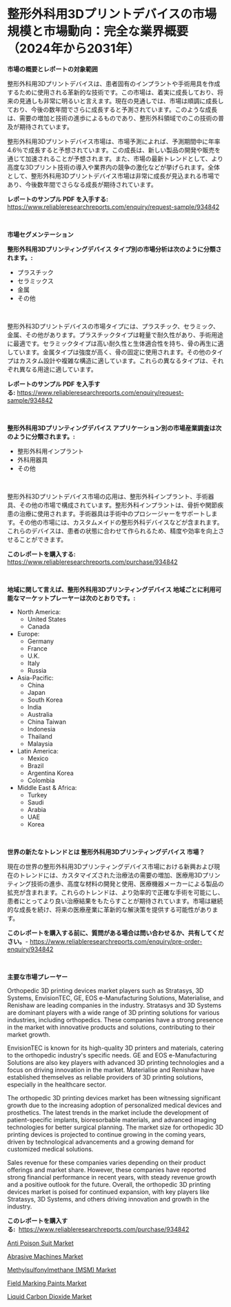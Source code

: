 <p><h1>整形外科用3Dプリントデバイスの市場規模と市場動向：完全な業界概要（2024年から2031年）</h1></p><p><strong>市場の概要とレポートの対象範囲</strong></p>
<p><p>整形外科用3Dプリントデバイスは、患者固有のインプラントや手術用具を作成するために使用される革新的な技術です。この市場は、着実に成長しており、将来の見通しも非常に明るいと言えます。現在の見通しでは、市場は順調に成長しており、今後の数年間でさらに成長すると予測されています。このような成長は、需要の増加と技術の進歩によるものであり、整形外科領域でのこの技術の普及が期待されています。</p><p>整形外科用3Dプリントデバイス市場は、市場予測によれば、予測期間中に年率4.6％で成長すると予想されています。この成長は、新しい製品の開発や販売を通じて加速されることが予想されます。また、市場の最新トレンドとして、より高度な3Dプリント技術の導入や業界内の競争の激化などが挙げられます。全体として、整形外科用3Dプリントデバイス市場は非常に成長が見込まれる市場であり、今後数年間でさらなる成長が期待されています。</p></p>
<p><strong>レポートのサンプル PDF を入手する:</strong> <a href="https://www.reliableresearchreports.com/enquiry/request-sample/934842">https://www.reliableresearchreports.com/enquiry/request-sample/934842</a></p>
<p>&nbsp;</p>
<p><strong>市場セグメンテーション</strong></p>
<p><strong>整形外科用3Dプリンティングデバイス タイプ別の市場分析は次のように分類されます。:</strong></p>
<p><ul><li>プラスチック</li><li>セラミックス</li><li>金属</li><li>その他</li></ul></p>
<p>&nbsp;</p>
<p><p>整形外科3Dプリントデバイスの市場タイプには、プラスチック、セラミック、金属、その他があります。プラスチックタイプは軽量で耐久性があり、手術用途に最適です。セラミックタイプは高い耐久性と生体適合性を持ち、骨の再生に適しています。金属タイプは強度が高く、骨の固定に使用されます。その他のタイプはカスタム設計や複雑な構造に適しています。これらの異なるタイプは、それぞれ異なる用途に適しています。</p></p>
<p><strong>レポートのサンプル PDF を入手する:</strong>&nbsp;<a href="https://www.reliableresearchreports.com/enquiry/request-sample/934842">https://www.reliableresearchreports.com/enquiry/request-sample/934842</a></p>
<p>&nbsp;</p>
<p><strong> 整形外科用3Dプリンティングデバイス アプリケーション別の市場産業調査は次のように分類されます。:</strong></p>
<p><ul><li>整形外科用インプラント</li><li>外科用器具</li><li>その他</li></ul></p>
<p>&nbsp;</p>
<p><p>整形外科3Dプリントデバイス市場の応用は、整形外科インプラント、手術器具、その他の市場で構成されています。整形外科インプラントは、骨折や関節疾患の治療に使用されます。手術器具は手術中のプロシージャーをサポートします。その他の市場には、カスタムメイドの整形外科デバイスなどが含まれます。これらのデバイスは、患者の状態に合わせて作られるため、精度や効率を向上させることができます。</p></p>
<p><strong>このレポートを購入する:</strong>&nbsp; <a href="https://www.reliableresearchreports.com/purchase/934842">https://www.reliableresearchreports.com/purchase/934842</a></p>
<p>&nbsp;</p>
<p><strong>地域に関して言えば、整形外科用3Dプリンティングデバイス 地域ごとに利用可能なマーケットプレーヤーは次のとおりです。:</strong></p>
<p><ul>
    <li>
        North America:
        <ul>
            <li>United States</li>
            <li>Canada</li>
        </ul>
    </li>
    <li>
        Europe:
        <ul>
            <li>Germany</li>
            <li>France</li>
            <li>U.K.</li>
            <li>Italy</li>
            <li>Russia</li>
        </ul>
    </li>
    <li>
        Asia-Pacific:
        <ul>
            <li>China</li>
            <li>Japan</li>
            <li>South Korea</li>
            <li>India</li>
            <li>Australia</li>
            <li>China Taiwan</li>
            <li>Indonesia</li>
            <li>Thailand</li>
            <li>Malaysia</li>
        </ul>
    </li>
    <li>
        Latin America:
        <ul>
            <li>Mexico</li>
            <li>Brazil</li>
            <li>Argentina Korea</li>
            <li>Colombia</li>
        </ul>
    </li>
    <li>
        Middle East & Africa:
        <ul>
            <li>Turkey</li>
            <li>Saudi</li>
            <li>Arabia</li>
            <li>UAE</li>
            <li>Korea</li>
        </ul>
    </li>
    </ul></p>
<p>&nbsp;</p>
<p><strong>世界の新たなトレンドとは 整形外科用3Dプリンティングデバイス 市場？</strong></p>
<p><p>現在の世界の整形外科用3Dプリンティングデバイス市場における新興および現在のトレンドには、カスタマイズされた治療法の需要の増加、医療用3Dプリンティング技術の進歩、高度な材料の開発と使用、医療機器メーカーによる製品の拡充が含まれます。これらのトレンドは、より効率的で正確な手術を可能にし、患者にとってより良い治療結果をもたらすことが期待されています。市場は継続的な成長を続け、将来の医療産業に革新的な解決策を提供する可能性があります。</p></p>
<p><strong>このレポートを購入する前に、質問がある場合は問い合わせるか、共有してください。</strong>- <a href="https://www.reliableresearchreports.com/enquiry/pre-order-enquiry/934842">https://www.reliableresearchreports.com/enquiry/pre-order-enquiry/934842</a></p>
<p>&nbsp;</p>
<p><strong>主要な市場プレーヤー</strong></p>
<p><p>Orthopedic 3D printing devices market players such as Stratasys, 3D Systems, EnvisionTEC, GE, EOS e-Manufacturing Solutions, Materialise, and Renishaw are leading companies in the industry. Stratasys and 3D Systems are dominant players with a wide range of 3D printing solutions for various industries, including orthopedics. These companies have a strong presence in the market with innovative products and solutions, contributing to their market growth.</p><p>EnvisionTEC is known for its high-quality 3D printers and materials, catering to the orthopedic industry's specific needs. GE and EOS e-Manufacturing Solutions are also key players with advanced 3D printing technologies and a focus on driving innovation in the market. Materialise and Renishaw have established themselves as reliable providers of 3D printing solutions, especially in the healthcare sector.</p><p>The orthopedic 3D printing devices market has been witnessing significant growth due to the increasing adoption of personalized medical devices and prosthetics. The latest trends in the market include the development of patient-specific implants, bioresorbable materials, and advanced imaging technologies for better surgical planning. The market size for orthopedic 3D printing devices is projected to continue growing in the coming years, driven by technological advancements and a growing demand for customized medical solutions.</p><p>Sales revenue for these companies varies depending on their product offerings and market share. However, these companies have reported strong financial performance in recent years, with steady revenue growth and a positive outlook for the future. Overall, the orthopedic 3D printing devices market is poised for continued expansion, with key players like Stratasys, 3D Systems, and others driving innovation and growth in the industry.</p></p>
<p><strong>このレポートを購入する:</strong>&nbsp;&nbsp;<a href="https://www.reliableresearchreports.com/purchase/934842">https://www.reliableresearchreports.com/purchase/934842</a></p>
<p><p><a href="https://github.com/Glendatilghmankmgz0rbhwpy/Market-Research-Report-List-1/blob/main/anti-poison-suit-market.md">Anti Poison Suit Market</a></p><p><a href="https://eight-handstand-8fb.notion.site/Abrasive-Machines-Market-Size-Growth-and-Forecast-from-2024-2031-06799205850b4c7bb053c563d5b9b018">Abrasive Machines Market</a></p><p><a href="https://simplistic-meeting-7ee.notion.site/Methylsulfonylmethane-MSM-Market-Size-Growth-Outlook-from-2024-to-2031-projecting-at-Market-s-Tr-69e02f7ca91f4782895f9f886b8728b5">Methylsulfonylmethane (MSM) Market</a></p><p><a href="https://view.publitas.com/reportprime-1/field-marking-paints-market-research-report-provides-thorough-industry-overview-which-offers-an-in-depth-analysis-of-product-trends-and-new-market-divisions/">Field Marking Paints Market</a></p><p><a href="https://view.publitas.com/reportprime-1/liquid-carbon-dioxide-market-research-report-provides-critical-insights-that-can-help-shape-business-development-and-investment-strategies/">Liquid Carbon Dioxide Market</a></p></p>